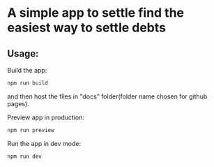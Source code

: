 # A simple app to settle find the easiest way to settle debts

## Usage:

Build the app:

```bash
npm run build
```

and then host the files in "docs" folder(folder name chosen for github pages).

Preview app in production:

```bash
npm run preview
```

Run the app in dev mode:

```bash
npm run dev
```
